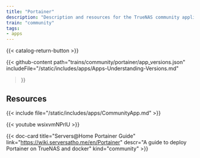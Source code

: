 ```yaml
---
title: "Portainer"
description: "Description and resources for the TrueNAS community application called Portainer."
train: "community"
tags:
- apps
---
```


{{< catalog-return-button >}}

{{< github-content 
    path="trains/community/portainer/app_versions.json"
	includeFile="/static/includes/apps/Apps-Understanding-Versions.md"
>}}

## Resources

{{< include file="/static/includes/apps/CommunityApp.md" >}}

<!-- {{< include file="/static/includes/apps/CommunityPleaseExpand.md" >}} -->

<div class="docs-sections">

{{< youtube wsixvmNPrlU >}}

{{< doc-card title="Servers@Home Portainer Guide" link="https://wiki.serversatho.me/en/Portainer" descr="A guide to deploy Portainer on TrueNAS and docker" kind="community" >}}

</div>
